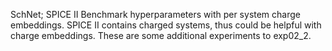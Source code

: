 SchNet; SPICE II
Benchmark hyperparameters with per system charge embeddings. SPICE II contains charged systems, thus could be helpful
with charge embeddings. These are some additional experiments to exp02_2.